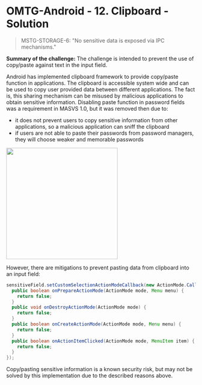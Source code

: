 # OMTG-Android - 12. Clipboard - Solution

> MSTG-STORAGE-6: "No sensitive data is exposed via IPC mechanisms."<br />

**Summary of the challenge:** The challenge is intended to prevent the use of copy/paste against text in the input field. 

Android has implemented clipboard framework to provide copy/paste function in applications. The clipboard is accessible system wide and can be used to copy user provided data between different applications. The fact is, this sharing mechanism can be misused by malicious applications to obtain sensitive information. Disabling paste function in password fields was a requirement in MASVS 1.0, but it was removed then due to: 
* it does not prevent users to copy sensitive information from other applications, so a malicious application can sniff the clipboard
* if users are not able to paste their passwords from password managers, they will choose weaker and memorable passwords

<img src="https://user-images.githubusercontent.com/55597077/67128071-91ae2700-f1f2-11e9-839f-08508b4e1e10.png" width="296">

However, there are mitigations to prevent pasting data from clipboard into an input field:
```java
sensitiveField.setCustomSelectionActionModeCallback(new ActionMode.Callback() {
  public boolean onPrepareActionMode(ActionMode mode, Menu menu) {
    return false;
  }
  public void onDestroyActionMode(ActionMode mode) {
    return false; 
  }
  public boolean onCreateActionMode(ActionMode mode, Menu menu) {
    return false;
  }
  public boolean onActionItemClicked(ActionMode mode, MenuItem item) {
    return false;
  }
});
```

Copy/pasting sensitive information is a known security risk, but may not be solved by this implementation due to the described reasons above.
